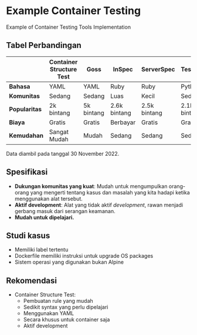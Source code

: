 # Example Container Testing
Example of Container Testing Tools Implementation

## Tabel Perbandingan
|                 | **Container Structure Test** | **Goss**   | **InSpec**   | **ServerSpec** | **TestInfra** |
|-----------------|------------------------------|------------|--------------|----------------|---------------|
| **Bahasa**      | YAML                         | YAML       | Ruby         | Ruby           | Python        |
| **Komunitas**   | Sedang                       | Sedang     | Luas         | Kecil          | Sedang        |
| **Popularitas** | 2k bintang                   | 5k bintang | 2.6k bintang | 2.5k bintang   | 2.1k bintang  |
| **Biaya**       | Gratis                       | Gratis     | Berbayar     | Gratis         | Gratis        |
| **Kemudahan**   | Sangat Mudah                 | Mudah      | Sedang       | Sedang         | Sedang        |

Data diambil pada tanggal 30 November 2022.

## Spesifikasi
- **Dukungan komunitas yang kuat**: Mudah untuk mengumpulkan orang-orang yang mengerti tentang kasus dan masalah yang kita hadapi ketika menggunakan alat tersebut.
- **Aktif development**: Alat yang tidak aktif _development_, rawan menjadi gerbang masuk dari serangan keamanan.
- **Mudah untuk dipelajari.**

## Studi kasus
- Memiliki label tertentu
- Dockerfile memiliki instruksi untuk upgrade OS packages
- Sistem operasi yang digunakan bukan Alpine

## Rekomendasi
- Container Structure Test: 
  - Pembuatan rule yang mudah
  - Sedikit syntax yang perlu dipelajari
  - Menggunakan YAML
  - Secara khusus untuk container saja
  - Aktif development
